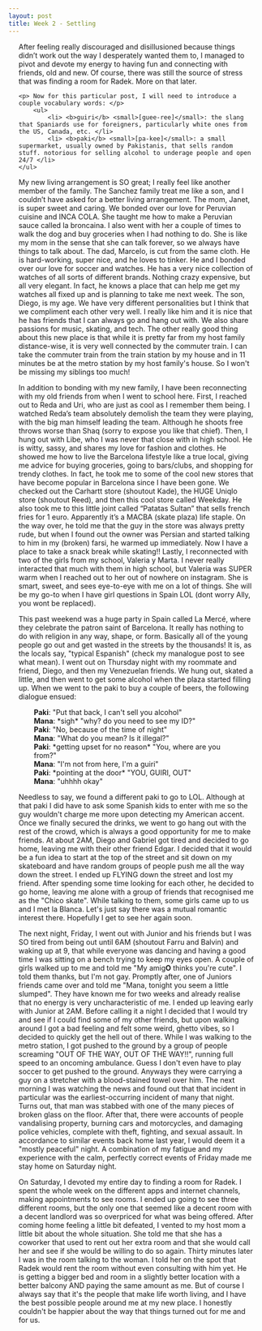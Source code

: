 ```yaml
---
layout: post
title: Week 2 - Settling
---
```


<div style="margin-left:20px;margin-right:20px">
	<p> After feeling really discouraged and disillusioned because things didn’t work out the way I desperately wanted them to, I managed to pivot and devote my energy to having fun and connecting with friends, old and new. Of course, there was still the source of stress that was finding a room for Radek. More on that later. </p>

	<p> Now for this particular post, I will need to introduce a couple vocabulary words: </p>
		<ul>
			<li> <b>guiri</b> <small>[guee-ree]</small>: the slang that Spaniards use for foreigners, particularly white ones from the US, Canada, etc. </li>
			<li> <b>paki</b> <small>[pa-kee]</small>: a small supermarket, usually owned by Pakistanis, that sells random stuff. notorious for selling alcohol to underage people and open 24/7 </li> 
	</ul>
	
<p> My new living arrangement is SO great; I really feel like another member of the family. The Sanchez family treat me like a son, and I couldn’t have asked for a better living arrangement. The mom, Janet, is super sweet and caring. We bonded over our love for Peruvian cuisine and INCA COLA. She taught me how to make a Peruvian sauce  called la broncaina. I also went with her a couple of times to walk the dog and buy groceries when I had nothing to do. She is like my mom in the sense that she can talk forever, so we always have things to talk about. The dad, Marcelo, is cut from the same cloth. He is hard-working, super nice, and he loves to tinker. He and I bonded over our love for soccer and watches. He has a very nice collection of watches of all sorts of different brands. Nothing crazy expensive, but all very elegant. In fact, he knows a place that can help me get my watches all fixed up and is planning to take me next week. The son, Diego, is my age. We have very different personalities but I think that we compliment each other very well. I really like him and it is nice that he has friends that I can always go and hang out with. We also share passions for music, skating, and tech. The other really good thing about this new place is that while it is pretty far from my host family distance-wise, it is very well connected by the commuter train. I can take the commuter train from the train station by my house and in 11 minutes be at the metro station by my host family's house. So I won't be missing my siblings too much! </p>

<p> In addition to bonding with my new family, I have been reconnecting with my old friends from when I went to school here. First, I reached out to Reda and Uri, who are just as cool as I remember them being. I watched Reda’s team absolutely demolish the team they were playing, with the big man himself leading the team. Although he shoots free throws worse than Shaq (sorry to expose you like that chief). Then, I hung out with Libe, who I was never that close with in high school. He is witty, sassy, and shares my love for fashion and clothes. He showed me how to live the Barcelona lifestyle like a true local, giving me advice for buying groceries, going to bars/clubs, and shopping for trendy clothes. In fact, he took me to some of the cool new stores that have become popular in Barcelona since I have been gone. We checked out the Carhartt store (shoutout Kade), the HUGE Uniqlo store (shoutout Reed), and then this cool store called Weekday. He also took me to this little joint called “Patatas Sultan” that sells french fries for 1 euro. Apparently it’s a MACBA (skate plaza) life staple. On the way over, he told me that the guy in the store was always pretty rude, but when I found out the owner was Persian and started talking to him in my (broken) farsi, he warmed up immediately. Now I have a place to take a snack break while skating!! Lastly, I reconnected with two of the girls from my school, Valeria y Marta. I never really interacted that much with them in high school, but Valeria was SUPER warm when I reached out to her out of nowhere on instagram. She is smart, sweet, and sees eye-to-eye with me on a lot of things. She will be my go-to when I have girl questions in Spain LOL (dont worry Ally, you wont be replaced). </p>

<p> This past weekend was a huge party in Spain called La Mercé, where they celebrate the patron saint of Barcelona. It really has nothing to do with religion in any way, shape, or form. Basically all of the young people go out and get wasted in the streets by the thousands! It is, as the locals say, "typical Espanish" (check my manalogue post to see what mean). I went out on Thursday night with my roommate and friend, Diego, and then my Venezuelan friends. We hung out, skated a little, and then went to get some alcohol when the plaza started filling up. When we went to the paki to buy a couple of beers, the following dialogue ensued: </p>

</div>

<div style="display:inline-block;margin-left:50px;margin-right:50px"> 
<b>Paki</b>: "Put that back, I can't sell you alcohol" <br>
<b>Mana</b>: *sigh* "why? do you need to see my ID?" <br>
<b>Paki</b>: "No, because of the time of night" <br>
<b>Mana</b>: "What do you mean? Is it illegal?" <br>
<b>Paki</b>: *getting upset for no reason* "You, where are you from?" <br>
<b>Mana</b>: "I'm not from here, I'm a guiri" <br>
<b>Paki</b>: *pointing at the door* "YOU, GUIRI, OUT" <br>
<b>Mana</b>: "uhhhh okay" <br>
</div>

<div style="margin-left:20px;margin-right:20px">
<p> Needless to say, we found a different paki to go to LOL. Although at that paki I did have to ask some Spanish kids to enter with me so the guy wouldn't charge me more upon detecting my American accent. Once we finally secured the drinks, we went to go hang out with the rest of the crowd, which is always a good opportunity for me to make friends. At about 2AM, Diego and Gabriel got tired and decided to go home, leaving me with their other friend Edgar. I decided that it would be a fun idea to start at the top of the street and sit down on my skateboard and have random groups of people push me all the way down the street. I ended up FLYING down the street and lost my friend. After spending some time looking for each other, he decided to go home, leaving me alone with a group of friends that recognised me as the "Chico skate". While talking to them, some girls came up to us and I met la Blanca. Let's just say there was a mutual romantic interest there. Hopefully I get to see her again soon. </p>

<p> The next night, Friday, I went out with Junior and his friends but I was SO tired from being out until 6AM (shoutout Farru and Balvin) and waking up at 9, that while everyone was dancing and having a good time I was sitting on a bench trying to keep my eyes open. A couple of girls walked up to me and told me "My amig<b>O</b> thinks you're cute". I told them thanks, but I'm not gay. Promptly after, one of Juniors friends came over and told me "Mana, tonight you seem a little slumped". They have known me for two weeks and already realise that no energy is very uncharacteristic of me. I ended up leaving early with Junior at 2AM. Before calling it a night I decided that I would try and see if I could find some of my other friends, but upon walking around I got a bad feeling and felt some weird, ghetto vibes, so I decided to quickly get the hell out of there. While I was walking to the metro station, I got pushed to the ground by a group of people screaming "OUT OF THE WAY, OUT OF THE WAY!!",  running full speed to an oncoming ambulance. Guess I don't even have to play soccer to get pushed to the ground. Anyways they were carrying a guy on a stretcher with a blood-stained towel over him. The next morning I was watching the news and found out that that incident in particular was the earliest-occurring incident of many that night. Turns out, that man was stabbed with one of the many pieces of broken glass on the floor. After that, there were accounts of people vandalising property, burning cars and motorcycles, and damaging police vehicles, complete with theft, fighting, and sexual assault. In accordance to similar events back home last year, I would deem it a "mostly peaceful" night. A combination of my fatigue and my experience with the calm, perfectly correct events of Friday made me stay home on Saturday night. </p>

<p> On Saturday, I devoted my entire day to finding a room for Radek. I spent the whole week on the different apps and internet channels, making appointments to see rooms. I ended up going to see three different rooms, but the only one that seemed like a decent room with a decent landlord was so overpriced for what was being offered. After coming home feeling a little bit defeated, I vented to my host mom a little bit about the whole situation. She told me that she has a coworker that used to rent out her extra room and that she would call her and see if she would be willing to do so again. Thirty minutes later I was in the room talking to the woman. I told her on the spot that Radek would rent the room without even consulting with him yet. He is getting a bigger bed and room in a slightly better location with a better balcony AND paying the same amount as me. But of course I always say that it's the people that make life worth living, and I have the best possible people around me at my new place. I honestly couldn't be happier about the way that things turned out for me and for us. </p>

</div>
